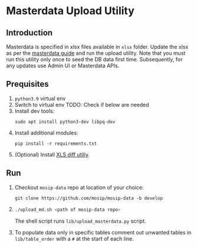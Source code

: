 # Masterdata Upload Utility

## Introduction
Masterdata is specified in xlsx files available in `xlsx` folder.  Update the xlsx as per the [masterdata guide](../../../docs/master_data_tables.xlsx) and run the upload utility. Note that you must run this utility only once to seed the DB data first time.  Subsequently, for any updates use Admin UI or Masterdata APIs.

## Prequisites
1. `python3.9` virtual env
1. Switch to virtual env
TODO: Check if below are needed
2. Install dev tools:
	```
	sudo apt install python3-dev libpq-dev
	```
3. Install additional modules:
	```
	pip install -r requirements.txt
	```
4. (Optional) Install [XLS diff utiliy](https://github.com/na-ka-na/ExcelCompare).

## Run
1. Checkout `mosip-data` repo at location of your choice:
    ```
    git clone https://github.com/mosip/mosip-data -b develop 
    ```
1. 
    ```sh
    ./upload_md.sh <path of mosip-data repo>
    ```
    The shell script runs `lib/upload_masterdata.py` script.

1. To populate data only in specific tables comment out unwanted tables in `lib/table_order` with a `#` at the start of each line. 
